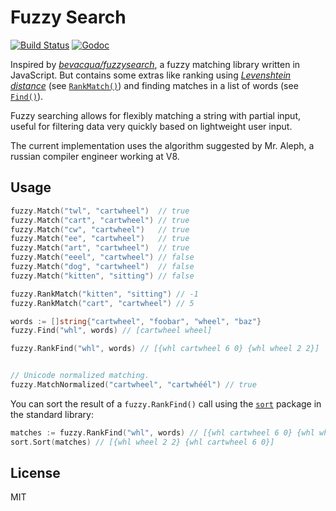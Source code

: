 # Fuzzy Search

[![Build Status](https://github.com/lithammer/fuzzysearch/workflows/Go/badge.svg)](https://github.com/lithammer/fuzzysearch/actions)
[![Godoc](https://img.shields.io/badge/godoc-reference-blue.svg?style=flat-square)](https://godoc.org/github.com/lithammer/fuzzysearch/fuzzy)

Inspired by _[bevacqua/fuzzysearch][1]_, a fuzzy matching library written in JavaScript. But contains some extras like ranking using _[Levenshtein distance][2]_ (see [`RankMatch()`](https://godoc.org/github.com/lithammer/fuzzysearch/fuzzy#RankMatch)) and finding matches in a list of words (see [`Find()`](https://godoc.org/github.com/lithammer/fuzzysearch/fuzzy#Find)).

Fuzzy searching allows for flexibly matching a string with partial input, useful for filtering data very quickly based on lightweight user input.

The current implementation uses the algorithm suggested by Mr. Aleph, a russian compiler engineer working at V8.

## Usage

```go
fuzzy.Match("twl", "cartwheel")  // true
fuzzy.Match("cart", "cartwheel") // true
fuzzy.Match("cw", "cartwheel")   // true
fuzzy.Match("ee", "cartwheel")   // true
fuzzy.Match("art", "cartwheel")  // true
fuzzy.Match("eeel", "cartwheel") // false
fuzzy.Match("dog", "cartwheel")  // false
fuzzy.Match("kitten", "sitting") // false

fuzzy.RankMatch("kitten", "sitting") // -1
fuzzy.RankMatch("cart", "cartwheel") // 5

words := []string{"cartwheel", "foobar", "wheel", "baz"}
fuzzy.Find("whl", words) // [cartwheel wheel]

fuzzy.RankFind("whl", words) // [{whl cartwheel 6 0} {whl wheel 2 2}]


// Unicode normalized matching.
fuzzy.MatchNormalized("cartwheel", "cartwhéél") // true
```

You can sort the result of a `fuzzy.RankFind()` call using the [`sort`](https://golang.org/pkg/sort/) package in the standard library:

```go
matches := fuzzy.RankFind("whl", words) // [{whl cartwheel 6 0} {whl wheel 2 2}]
sort.Sort(matches) // [{whl wheel 2 2} {whl cartwheel 6 0}]
```

## License

MIT

[1]: https://github.com/bevacqua/fuzzysearch
[2]: http://en.wikipedia.org/wiki/Levenshtein_distance
